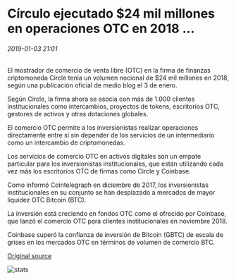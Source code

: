 # Círculo ejecutado $24 mil millones en operaciones OTC en 2018 ...

###### 2019-01-03 21:01

El mostrador de comercio de venta libre (OTC) en la firma de finanzas criptomoneda Circle tenía un volumen nocional de $24 mil millones en 2018, según una publicación oficial de medio blog el 3 de enero.

Según Circle, la firma ahora se asocia con más de 1.000 clientes institucionales como intercambios, proyectos de tokens, escritorios OTC, gestores de activos y otras dotaciones globales.

El comercio OTC permite a los inversionistas realizar operaciones directamente entre sí sin depender de los servicios de un intermediario como un intercambio de criptomonedas.

Los servicios de comercio OTC en activos digitales son un empate particular para los inversionistas institucionales, que están utilizando cada vez más los escritorios OTC de firmas como Circle y Coinbase.

Como informó Cointelegraph en diciembre de 2017, los inversionistas institucionales en su conjunto se han desplazado a mercados de mayor liquidez OTC Bitcoin (BTC).

La inversión está creciendo en fondos OTC como el ofrecido por Coinbase, que lanzó el comercio OTC para clientes institucionales en noviembre 2018.

Coinbase superó la confianza de inversión de Bitcoin (GBTC) de escala de grises en los mercados OTC en términos de volumen de comercio BTC.

[Original source](https://cointelegraph.com/news/circle-executed-24-billion-in-otc-trades-in-2018)

![stats](https://c.statcounter.com/11760860/0/a89fa40b/1/ "stats")